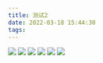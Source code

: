 ```yaml
---
title: 测试2
date: 2022-03-18 15:44:30
tags:
---
```


![](https://raw.githubusercontent.com/shiruixuan/imagehost/main/img/magazine-unlock-02-2.3.1088-_A0FB07663388793460CBB03A95211AC1.jpg)
![](https://raw.githubusercontent.com/shiruixuan/imagehost/main/img/magazine-unlock-02-2.3.1084-_1594515BEDAC7F1BA9142A8B893F91F2.jpg)
![](https://raw.githubusercontent.com/shiruixuan/imagehost/main/img/magazine-unlock-02-2.3.1082-_914ABE244F1F93A479F998A5BE65DC0B.jpg)
![](https://raw.githubusercontent.com/shiruixuan/imagehost/main/img/magazine-unlock-02-2.3.1049-_DBDE4CD31D3EE41E5814C8BB731A3E26.jpg)
![](https://raw.githubusercontent.com/shiruixuan/imagehost/main/img/magazine-unlock-02-2.3.1034-_189BCE66FC265CB0C8CEB8DBACDCB037.jpg)
![](https://raw.githubusercontent.com/shiruixuan/imagehost/main/img/magazine-unlock-02-2.3.1017-_3ADE5443E06D262D6BCB032A3E1CC54F.jpg)
